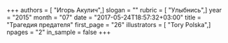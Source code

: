 +++
authors = [ "Игорь Акулич",]
slogan = ""
rubric = [ "Улыбнись",]
year = "2015"
month = "07"
date = "2017-05-24T18:57:32+03:00"
title = "Трагедия предателя"
first_page = "26"
illustrators = [ "Tory Polska",]
npages = "2"
in_sample = false
+++
